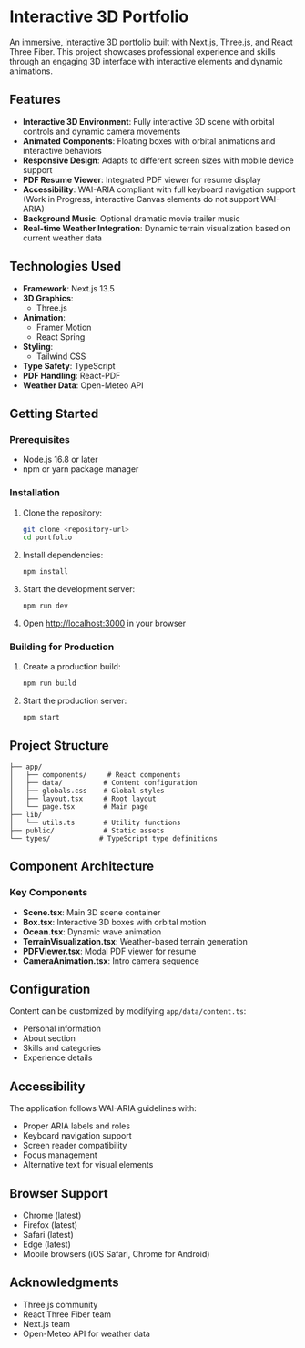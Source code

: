 # Interactive 3D Portfolio

An [immersive, interactive 3D portfolio](https://smeckman.github.io) built with Next.js, Three.js, and React Three Fiber. This project showcases professional experience and skills through an engaging 3D interface with interactive elements and dynamic animations.

## Features

- **Interactive 3D Environment**: Fully interactive 3D scene with orbital controls and dynamic camera movements
- **Animated Components**: Floating boxes with orbital animations and interactive behaviors
- **Responsive Design**: Adapts to different screen sizes with mobile device support
- **PDF Resume Viewer**: Integrated PDF viewer for resume display
- **Accessibility**: WAI-ARIA compliant with full keyboard navigation support (Work in Progress, interactive Canvas elements do not support WAI-ARIA)
- **Background Music**: Optional dramatic movie trailer music
- **Real-time Weather Integration**: Dynamic terrain visualization based on current weather data

## Technologies Used

- **Framework**: Next.js 13.5
- **3D Graphics**:
  - Three.js
- **Animation**:
  - Framer Motion
  - React Spring
- **Styling**:
  - Tailwind CSS
- **Type Safety**: TypeScript
- **PDF Handling**: React-PDF
- **Weather Data**: Open-Meteo API

## Getting Started

### Prerequisites

- Node.js 16.8 or later
- npm or yarn package manager

### Installation

1. Clone the repository:
   ```bash
   git clone <repository-url>
   cd portfolio
   ```

2. Install dependencies:
   ```bash
   npm install
   ```

3. Start the development server:
   ```bash
   npm run dev
   ```

4. Open [http://localhost:3000](http://localhost:3000) in your browser

### Building for Production

1. Create a production build:
   ```bash
   npm run build
   ```

2. Start the production server:
   ```bash
   npm start
   ```

## Project Structure

```
├── app/
│   ├── components/     # React components
│   ├── data/          # Content configuration
│   ├── globals.css    # Global styles
│   ├── layout.tsx     # Root layout
│   └── page.tsx       # Main page
├── lib/
│   └── utils.ts       # Utility functions
├── public/            # Static assets
└── types/            # TypeScript type definitions
```

## Component Architecture

### Key Components

- **Scene.tsx**: Main 3D scene container
- **Box.tsx**: Interactive 3D boxes with orbital motion
- **Ocean.tsx**: Dynamic wave animation
- **TerrainVisualization.tsx**: Weather-based terrain generation
- **PDFViewer.tsx**: Modal PDF viewer for resume
- **CameraAnimation.tsx**: Intro camera sequence

## Configuration

Content can be customized by modifying `app/data/content.ts`:

- Personal information
- About section
- Skills and categories
- Experience details

## Accessibility

The application follows WAI-ARIA guidelines with:

- Proper ARIA labels and roles
- Keyboard navigation support
- Screen reader compatibility
- Focus management
- Alternative text for visual elements

## Browser Support

- Chrome (latest)
- Firefox (latest)
- Safari (latest)
- Edge (latest)
- Mobile browsers (iOS Safari, Chrome for Android)

## Acknowledgments

- Three.js community
- React Three Fiber team
- Next.js team
- Open-Meteo API for weather data
